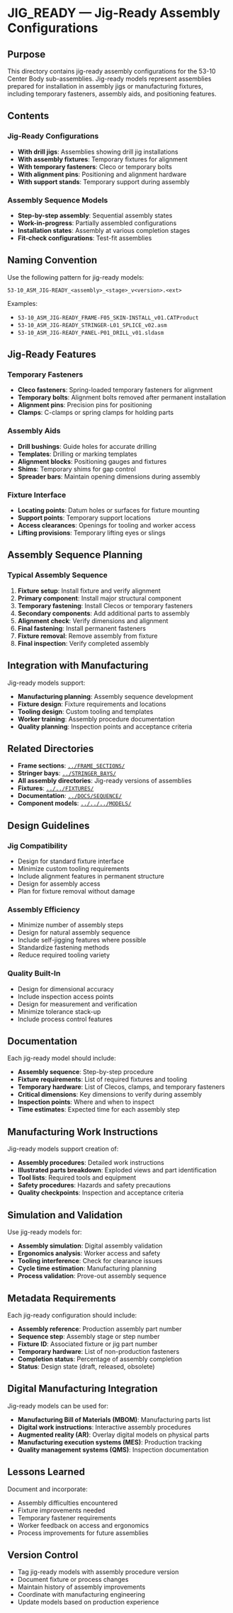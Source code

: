 # JIG_READY — Jig-Ready Assembly Configurations

## Purpose

This directory contains jig-ready assembly configurations for the 53-10 Center Body sub-assemblies. Jig-ready models represent assemblies prepared for installation in assembly jigs or manufacturing fixtures, including temporary fasteners, assembly aids, and positioning features.

## Contents

### Jig-Ready Configurations
- **With drill jigs**: Assemblies showing drill jig installations
- **With assembly fixtures**: Temporary fixtures for alignment
- **With temporary fasteners**: Cleco or temporary bolts
- **With alignment pins**: Positioning and alignment hardware
- **With support stands**: Temporary support during assembly

### Assembly Sequence Models
- **Step-by-step assembly**: Sequential assembly states
- **Work-in-progress**: Partially assembled configurations
- **Installation states**: Assembly at various completion stages
- **Fit-check configurations**: Test-fit assemblies

## Naming Convention

Use the following pattern for jig-ready models:
```
53-10_ASM_JIG-READY_<assembly>_<stage>_v<version>.<ext>
```

Examples:
- `53-10_ASM_JIG-READY_FRAME-F05_SKIN-INSTALL_v01.CATProduct`
- `53-10_ASM_JIG-READY_STRINGER-L01_SPLICE_v02.asm`
- `53-10_ASM_JIG-READY_PANEL-P01_DRILL_v01.sldasm`

## Jig-Ready Features

### Temporary Fasteners
- **Cleco fasteners**: Spring-loaded temporary fasteners for alignment
- **Temporary bolts**: Alignment bolts removed after permanent installation
- **Alignment pins**: Precision pins for positioning
- **Clamps**: C-clamps or spring clamps for holding parts

### Assembly Aids
- **Drill bushings**: Guide holes for accurate drilling
- **Templates**: Drilling or marking templates
- **Alignment blocks**: Positioning gauges and fixtures
- **Shims**: Temporary shims for gap control
- **Spreader bars**: Maintain opening dimensions during assembly

### Fixture Interface
- **Locating points**: Datum holes or surfaces for fixture mounting
- **Support points**: Temporary support locations
- **Access clearances**: Openings for tooling and worker access
- **Lifting provisions**: Temporary lifting eyes or slings

## Assembly Sequence Planning

### Typical Assembly Sequence
1. **Fixture setup**: Install fixture and verify alignment
2. **Primary component**: Install major structural component
3. **Temporary fastening**: Install Clecos or temporary fasteners
4. **Secondary components**: Add additional parts to assembly
5. **Alignment check**: Verify dimensions and alignment
6. **Final fastening**: Install permanent fasteners
7. **Fixture removal**: Remove assembly from fixture
8. **Final inspection**: Verify completed assembly

## Integration with Manufacturing

Jig-ready models support:
- **Manufacturing planning**: Assembly sequence development
- **Fixture design**: Fixture requirements and locations
- **Tooling design**: Custom tooling and templates
- **Worker training**: Assembly procedure documentation
- **Quality planning**: Inspection points and acceptance criteria

## Related Directories

- **Frame sections**: [`../FRAME_SECTIONS/`](../FRAME_SECTIONS/)
- **Stringer bays**: [`../STRINGER_BAYS/`](../STRINGER_BAYS/)
- **All assembly directories**: Jig-ready versions of assemblies
- **Fixtures**: [`../../FIXTURES/`](../../FIXTURES/)
- **Documentation**: [`../DOCS/SEQUENCE/`](../DOCS/SEQUENCE/)
- **Component models**: [`../../../MODELS/`](../../../MODELS/)

## Design Guidelines

### Jig Compatibility
- Design for standard fixture interface
- Minimize custom tooling requirements
- Include alignment features in permanent structure
- Design for assembly access
- Plan for fixture removal without damage

### Assembly Efficiency
- Minimize number of assembly steps
- Design for natural assembly sequence
- Include self-jigging features where possible
- Standardize fastening methods
- Reduce required tooling variety

### Quality Built-In
- Design for dimensional accuracy
- Include inspection access points
- Design for measurement and verification
- Minimize tolerance stack-up
- Include process control features

## Documentation

Each jig-ready model should include:
- **Assembly sequence**: Step-by-step procedure
- **Fixture requirements**: List of required fixtures and tooling
- **Temporary hardware**: List of Clecos, clamps, and temporary fasteners
- **Critical dimensions**: Key dimensions to verify during assembly
- **Inspection points**: Where and when to inspect
- **Time estimates**: Expected time for each assembly step

## Manufacturing Work Instructions

Jig-ready models support creation of:
- **Assembly procedures**: Detailed work instructions
- **Illustrated parts breakdown**: Exploded views and part identification
- **Tool lists**: Required tools and equipment
- **Safety procedures**: Hazards and safety precautions
- **Quality checkpoints**: Inspection and acceptance criteria

## Simulation and Validation

Use jig-ready models for:
- **Assembly simulation**: Digital assembly validation
- **Ergonomics analysis**: Worker access and safety
- **Tooling interference**: Check for clearance issues
- **Cycle time estimation**: Manufacturing planning
- **Process validation**: Prove-out assembly sequence

## Metadata Requirements

Each jig-ready configuration should include:
- **Assembly reference**: Production assembly part number
- **Sequence step**: Assembly stage or step number
- **Fixture ID**: Associated fixture or jig part number
- **Temporary hardware**: List of non-production fasteners
- **Completion status**: Percentage of assembly completion
- **Status**: Design state (draft, released, obsolete)

## Digital Manufacturing Integration

Jig-ready models can be used for:
- **Manufacturing Bill of Materials (MBOM)**: Manufacturing parts list
- **Digital work instructions**: Interactive assembly procedures
- **Augmented reality (AR)**: Overlay digital models on physical parts
- **Manufacturing execution systems (MES)**: Production tracking
- **Quality management systems (QMS)**: Inspection documentation

## Lessons Learned

Document and incorporate:
- Assembly difficulties encountered
- Fixture improvements needed
- Temporary fastener requirements
- Worker feedback on access and ergonomics
- Process improvements for future assemblies

## Version Control

- Tag jig-ready models with assembly procedure version
- Document fixture or process changes
- Maintain history of assembly improvements
- Coordinate with manufacturing engineering
- Update models based on production experience
